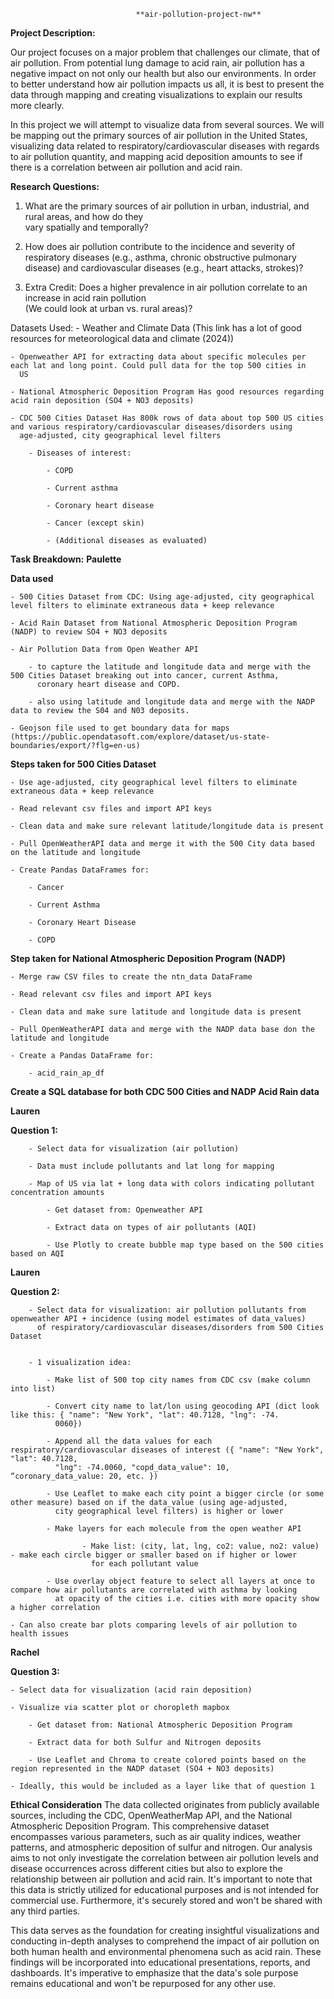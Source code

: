                                 **air-pollution-project-nw**

**Project Description:**

Our project focuses on a major problem that challenges our climate, that of air pollution. From potential lung damage to acid rain, air pollution has a negative impact on not only our health but also our environments. In order to better understand how air pollution impacts us all, it is best to present the data through mapping and creating visualizations to explain our results more clearly.

In this project we will attempt to visualize data from several sources. We will be mapping out the primary sources of air pollution in the United States, visualizing data related to respiratory/cardiovascular diseases with regards to air pollution quantity, and mapping acid deposition amounts to see if there is a correlation between air pollution and acid rain. 
    
**Research Questions:**

1. What are the primary sources of air pollution in urban, industrial, and  rural areas, and how do they   
   vary spatially and temporally?

2. How does air pollution contribute to the incidence and severity of respiratory diseases (e.g., asthma, 
   chronic obstructive pulmonary disease) and cardiovascular diseases (e.g., heart attacks, strokes)?

3. Extra Credit: Does a higher prevalence in air pollution correlate to an increase in acid rain pollution  
   (We could look at urban vs. rural areas)?

Datasets Used: 
    - Weather and Climate Data (This link has a lot of good resources for meteorological data and climate (2024))

    - Openweather API for extracting data about specific molecules per each lat and long point. Could pull data for the top 500 cities in 
      US

    - National Atmospheric Deposition Program Has good resources regarding acid rain deposition (SO4 + NO3 deposits)

    - CDC 500 Cities Dataset Has 800k rows of data about top 500 US cities and various respiratory/cardiovascular diseases/disorders using 
      age-adjusted, city geographical level filters

        - Diseases of interest:

            - COPD

            - Current asthma 

            - Coronary heart disease

            - Cancer (except skin)

            - (Additional diseases as evaluated)

**Task Breakdown:**
**Paulette** 

**Data used**

    - 500 Cities Dataset from CDC: Using age-adjusted, city geographical level filters to eliminate extraneous data + keep relevance

    - Acid Rain Dataset from National Atmospheric Deposition Program (NADP) to review SO4 + NO3 deposits

    - Air Pollution Data from Open Weather API

        - to capture the latitude and longitude data and merge with the 500 Cities Dataset breaking out into cancer, current Asthma, 
          coronary heart disease and COPD.
          
        - also using latitude and longitude data and merge with the NADP data to review the S04 and N03 deposits. 
        
    - Geojson file used to get boundary data for maps (https://public.opendatasoft.com/explore/dataset/us-state-boundaries/export/?flg=en-us)
    
    
**Steps taken for 500 Cities Dataset**

    - Use age-adjusted, city geographical level filters to eliminate extraneous data + keep relevance

    - Read relevant csv files and import API keys

    - Clean data and make sure relevant latitude/longitude data is present

    - Pull OpenWeatherAPI data and merge it with the 500 City data based on the latitude and longitude

    - Create Pandas DataFrames for:

        - Cancer

        - Current Asthma

        - Coronary Heart Disease

        - COPD


**Step taken for National Atmospheric Deposition Program (NADP)**

    - Merge raw CSV files to create the ntn_data DataFrame

    - Read relevant csv files and import API keys

    - Clean data and make sure latitude and longitude data is present

    - Pull OpenWeatherAPI data and merge with the NADP data base don the latitude and longitude

    - Create a Pandas DataFrame for:

        - acid_rain_ap_df

**Create a SQL database for both CDC 500 Cities and NADP Acid Rain data**



**Lauren**

**Question 1:**

        - Select data for visualization (air pollution)
        
        - Data must include pollutants and lat long for mapping

        - Map of US via lat + long data with colors indicating pollutant concentration amounts

            - Get dataset from: Openweather API

            - Extract data on types of air pollutants (AQI)

            - Use Plotly to create bubble map type based on the 500 cities based on AQI

**Lauren**

**Question 2:**

        - Select data for visualization: air pollution pollutants from openweather API + incidence (using model estimates of data_values) 
          of respiratory/cardiovascular diseases/disorders from 500 Cities Dataset


        - 1 visualization idea:

            - Make list of 500 top city names from CDC csv (make column into list)

            - Convert city name to lat/lon using geocoding API (dict look like this: { "name": "New York", "lat": 40.7128, "lng": -74.
              0060})

            - Append all the data values for each respiratory/cardiovascular diseases of interest ({ "name": "New York", "lat": 40.7128, 
              "lng": -74.0060, "copd_data_value": 10, “coronary_data_value: 20, etc. })

            - Use Leaflet to make each city point a bigger circle (or some other measure) based on if the data_value (using age-adjusted, 
              city geographical level filters) is higher or lower

            - Make layers for each molecule from the open weather API

                    - Make list: (city, lat, lng, co2: value, no2: value) - make each circle bigger or smaller based on if higher or lower 
                      for each pollutant value

            - Use overlay object feature to select all layers at once to compare how air pollutants are correlated with asthma by looking 
              at opacity of the cities i.e. cities with more opacity show a higher correlation

    - Can also create bar plots comparing levels of air pollution to health issues

**Rachel**

**Question 3:**

    - Select data for visualization (acid rain deposition)

    - Visualize via scatter plot or choropleth mapbox

        - Get dataset from: National Atmospheric Deposition Program

        - Extract data for both Sulfur and Nitrogen deposits

        - Use Leaflet and Chroma to create colored points based on the region represented in the NADP dataset (SO4 + NO3 deposits)

    - Ideally, this would be included as a layer like that of question 1


**Ethical Consideration**
The data collected originates from publicly available sources, including the CDC, OpenWeatherMap API, and the National Atmospheric Deposition Program. This comprehensive dataset encompasses various parameters, such as air quality indices, weather patterns, and atmospheric deposition of sulfur and nitrogen. Our analysis aims to not only investigate the correlation between air pollution levels and disease occurrences across different cities but also to explore the relationship between air pollution and acid rain. It's important to note that this data is strictly utilized for educational purposes and is not intended for commercial use. Furthermore, it's securely stored and won't be shared with any third parties.

This data serves as the foundation for creating insightful visualizations and conducting in-depth analyses to comprehend the impact of air pollution on both human health and environmental phenomena such as acid rain. These findings will be incorporated into educational presentations, reports, and dashboards. It's imperative to emphasize that the data's sole purpose remains educational and won't be repurposed for any other use.




